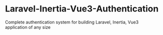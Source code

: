# Laravel-Inertia-Vue3-Authentication
Complete authentication system for building Laravel, Inertia, Vue3 application of any size
